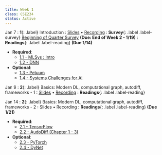 ```yaml
---
title: Week 1
class: CSE234
status: Active
---
```


Jan 7
: **1**{: .label} Introduction
  : [Slides](assets/slides/jan7.pdf) &#8226; [Recording]()
: **Survey**{: .label .label-survey} [Beginning of Quarter Survey](https://forms.gle/4fuE1HUFbd13NKbp7) **(Due: End of Week 2 - 1/19)**
: **Readings**{: .label .label-reading} **(Due 1/14)**
  * **Required**: 
    * [1.1 - MLSys : Intro](https://mlsysbook.ai/contents/core/introduction/introduction.html)
    * [1.2 - DNN](https://mlsysbook.ai/contents/core/dnn_architectures/dnn_architectures.html#sec-deep-learning-primer-resource)
  * **Optional**: 
    * [1.3 - Petuum](https://arxiv.org/abs/1312.7651)
    * [1.4 - Systems Challenges for AI](https://www2.eecs.berkeley.edu/Pubs/TechRpts/2017/EECS-2017-159.pdf)



Jan 9
: **2**{: .label} Basics: Modern DL, computational graph, autodiff, frameworks - 1
  : [Slides](assets/slides/jan9.pdf) &#8226; [Recording](https://podcast.ucsd.edu/watch/wi25/cse234_a00/1)
: **Readings**{: .label .label-reading}


Jan 14
: **2**{: .label} Basics: Modern DL, computational graph, autodiff, frameworks - 2
  : Slides &#8226; Recording
: **Readings**{: .label .label-reading} **(Due 1/21)**
  * **Required**: 
    * [2.1 - TensorFlow](https://arxiv.org/abs/1605.08695)
    * [2.2 - AudoDiff (Chapter 1 - 3)](https://arxiv.org/pdf/1502.05767)
  * **Optional**: 
    * [2.3 - PyTorch](https://arxiv.org/abs/1912.01703)
    * [2.4 - DyNet](https://arxiv.org/pdf/1701.03980)

<!-- : **Readings**{: .label .label-reading} -->
